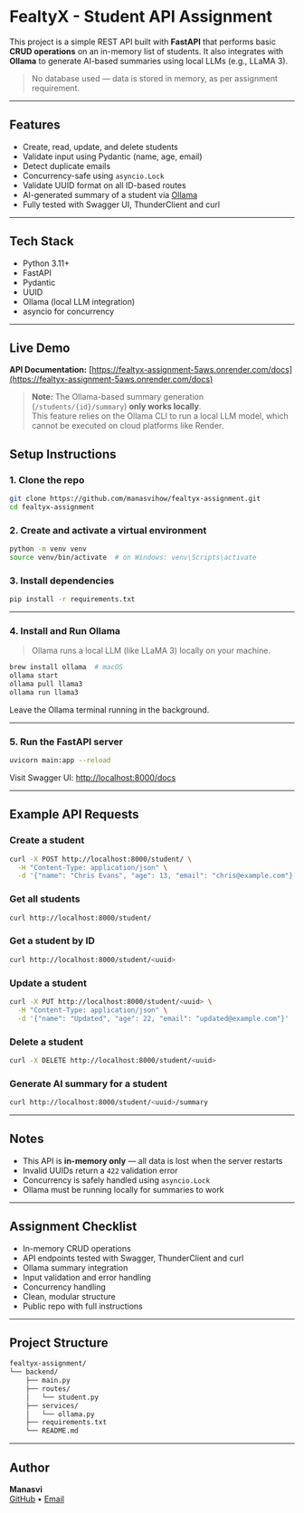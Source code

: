 # FealtyX - Student API Assignment

This project is a simple REST API built with **FastAPI** that performs basic **CRUD operations** on an in-memory list of students. It also integrates with **Ollama** to generate AI-based summaries using local LLMs (e.g., LLaMA 3).

> No database used — data is stored in memory, as per assignment requirement.

---

## Features

- Create, read, update, and delete students
- Validate input using Pydantic (name, age, email)
- Detect duplicate emails
- Concurrency-safe using `asyncio.Lock`
- Validate UUID format on all ID-based routes
- AI-generated summary of a student via [Ollama](https://ollama.com/)
- Fully tested with Swagger UI, ThunderClient and curl

---

## Tech Stack

- Python 3.11+
- FastAPI
- Pydantic
- UUID
- Ollama (local LLM integration)
- asyncio for concurrency

---

## Live Demo

**API Documentation:** [https://fealtyx-assignment-5aws.onrender.com/docs](https://fealtyx-assignment-5aws.onrender.com/docs)

> **Note:** The Ollama-based summary generation (`/students/{id}/summary`) **only works locally**.  
> This feature relies on the Ollama CLI to run a local LLM model, which cannot be executed on cloud platforms like Render.


## Setup Instructions

### 1. Clone the repo

```bash
git clone https://github.com/manasvihow/fealtyx-assignment.git
cd fealtyx-assignment
```

### 2. Create and activate a virtual environment

```bash
python -m venv venv
source venv/bin/activate  # on Windows: venv\Scripts\activate
```

### 3. Install dependencies

```bash
pip install -r requirements.txt
```

---

### 4. Install and Run Ollama

> Ollama runs a local LLM (like LLaMA 3) locally on your machine.

```bash
brew install ollama  # macOS
ollama start 
ollama pull llama3
ollama run llama3
```

Leave the Ollama terminal running in the background.

---

### 5. Run the FastAPI server

```bash
uvicorn main:app --reload
```

Visit Swagger UI: [http://localhost:8000/docs](http://localhost:8000/docs)

---

## Example API Requests

### Create a student

```bash
curl -X POST http://localhost:8000/student/ \
  -H "Content-Type: application/json" \
  -d '{"name": "Chris Evans", "age": 13, "email": "chris@example.com"}'
```

### Get all students

```bash
curl http://localhost:8000/student/
```

### Get a student by ID

```bash
curl http://localhost:8000/student/<uuid>
```

### Update a student

```bash
curl -X PUT http://localhost:8000/student/<uuid> \
  -H "Content-Type: application/json" \
  -d '{"name": "Updated", "age": 22, "email": "updated@example.com"}'
```

### Delete a student

```bash
curl -X DELETE http://localhost:8000/student/<uuid>
```

### Generate AI summary for a student

```bash
curl http://localhost:8000/student/<uuid>/summary
```

---

## Notes

- This API is **in-memory only** — all data is lost when the server restarts
- Invalid UUIDs return a `422` validation error
- Concurrency is safely handled using `asyncio.Lock`
- Ollama must be running locally for summaries to work

---

## Assignment Checklist

- In-memory CRUD operations
- API endpoints tested with Swagger, ThunderClient and curl
- Ollama summary integration
- Input validation and error handling
- Concurrency handling
- Clean, modular structure
- Public repo with full instructions

---

## Project Structure

```bash
fealtyx-assignment/
└── backend/
    ├── main.py
    ├── routes/
    │   └── student.py
    ├── services/
    │   └── ollama.py
    ├── requirements.txt
    └── README.md
```


---

## Author

**Manasvi**  
[GitHub](https://github.com/manasvihow) • [Email](mailto:manasvi.bathula@gmail.com)
